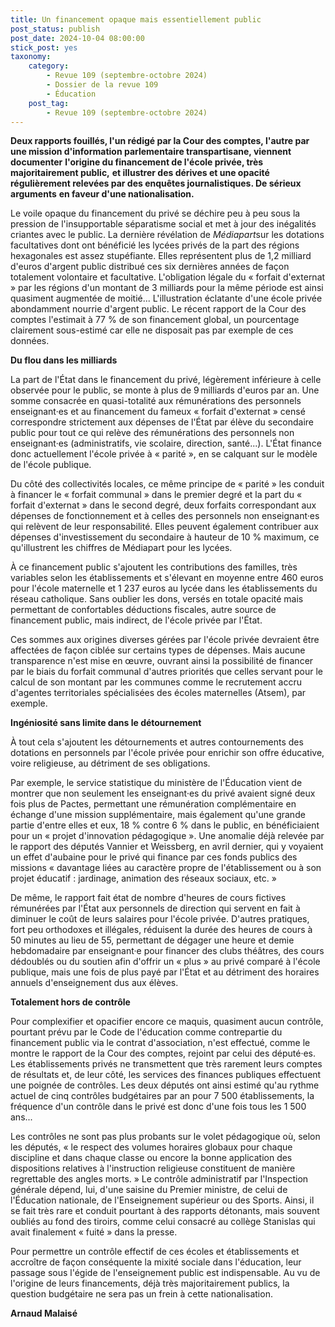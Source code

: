 ```yaml
---
title: Un financement opaque mais essentiellement public
post_status: publish
post_date: 2024-10-04 08:00:00
stick_post: yes
taxonomy:
    category:
        - Revue 109 (septembre-octobre 2024)
        - Dossier de la revue 109
        - Éducation
    post_tag:
        - Revue 109 (septembre-octobre 2024)
---
```



**Deux rapports fouillés, l'un rédigé par la Cour des comptes, l'autre par une mission d'information parlementaire transpartisane, viennent documenter** **l'origine du financement de l'école privée, très majoritairement public,** **et illustrer des dérives et une opacité régulièrement relevées par des enquêtes journalistiques. De sérieux arguments** **en faveur d'une nationalisation.**

Le voile opaque du financement du privé se déchire peu à peu sous la pression de l'insupportable séparatisme social et met à jour des inégalités criantes avec le public. La dernière révélation de *Médiapart*sur les dotations facultatives dont ont bénéficié les lycées privés de la part des régions hexagonales est assez stupéfiante. Elles représentent plus de 1,2 milliard d'euros d'argent public distribué ces six dernières années de façon totalement volontaire et facultative. L'obligation légale du « forfait d'externat » par les régions d'un montant de 3 milliards pour la même période est ainsi quasiment augmentée de moitié... L'illustration éclatante d'une école privée abondamment nourrie d'argent public. Le récent rapport de la Cour des comptes l'estimait à 77 % de son financement global, un pourcentage clairement sous-estimé car elle ne disposait pas par exemple de ces données.

**Du flou dans les milliards**

La part de l'État dans le financement du privé, légèrement inférieure à celle observée pour le public, se monte à plus de 9 milliards d'euros par an. Une somme consacrée en quasi-totalité aux rémunérations des personnels enseignant·es et au financement du fameux « forfait d'externat » censé correspondre strictement aux dépenses de l'État par élève du secondaire public pour tout ce qui relève des rémunérations des personnels non enseignant·es (administratifs, vie scolaire, direction, santé...). L'État finance donc actuellement l'école privée à « parité », en se calquant sur le modèle de l'école publique.

Du côté des collectivités locales, ce même principe de « parité » les conduit à financer le « forfait communal » dans le premier degré et la part du « forfait d'externat » dans le second degré, deux forfaits correspondant aux dépenses de fonctionnement et à celles des personnels non enseignant·es qui relèvent de leur responsabilité. Elles peuvent également contribuer aux dépenses d'investissement du secondaire à hauteur de 10 % maximum, ce qu'illustrent les chiffres de Médiapart pour les lycées.

À ce financement public s'ajoutent les contributions des familles, très variables selon les établissements et s'élevant en moyenne entre 460 euros pour l'école maternelle et 1 237 euros au lycée dans les établissements du réseau catholique. Sans oublier les dons, versés en totale opacité mais permettant de confortables déductions fiscales, autre source de financement public, mais indirect, de l'école privée par l'État.

Ces sommes aux origines diverses gérées par l'école privée devraient être affectées de façon ciblée sur certains types de dépenses. Mais aucune transparence n'est mise en œuvre, ouvrant ainsi la possibilité de financer par le biais du forfait communal d'autres priorités que celles servant pour le calcul de son montant par les communes comme le recrutement accru d'agentes territoriales spécialisées des écoles maternelles (Atsem), par exemple.

**Ingéniosité sans limite dans le détournement**

À tout cela s'ajoutent les détournements et autres contournements des dotations en personnels par l'école privée pour enrichir son offre éducative, voire religieuse, au détriment de ses obligations.

Par exemple, le service statistique du ministère de l'Éducation vient de montrer que non seulement les enseignant·es du privé avaient signé deux fois plus de Pactes, permettant une rémunération complémentaire en échange d'une mission supplémentaire, mais également qu'une grande partie d'entre elles et eux, 18 % contre 6 % dans le public, en bénéficiaient pour un « projet d'innovation pédagogique ». Une anomalie déjà relevée par le rapport des députés Vannier et Weissberg, en avril dernier, qui y voyaient un effet d'aubaine pour le privé qui finance par ces fonds publics des missions « davantage liées au caractère propre de l'établissement ou à son projet éducatif : jardinage, animation des réseaux sociaux, etc. »

De même, le rapport fait état de nombre d'heures de cours fictives rémunérées par l'État aux personnels de direction qui servent en fait à diminuer le coût de leurs salaires pour l'école privée. D'autres pratiques, fort peu orthodoxes et illégales, réduisent la durée des heures de cours à 50 minutes au lieu de 55, permettant de dégager une heure et demie hebdomadaire par enseignant·e pour financer des clubs théâtres, des cours dédoublés ou du soutien afin d'offrir un « plus » au privé comparé à l'école publique, mais une fois de plus payé par l'État et au détriment des horaires annuels d'enseignement dus aux élèves.

**Totalement hors de contrôle**

Pour complexifier et opacifier encore ce maquis, quasiment aucun contrôle, pourtant prévu par le Code de l'éducation comme contrepartie du financement public via le contrat d'association, n'est effectué, comme le montre le rapport de la Cour des comptes, rejoint par celui des député·es. Les établissements privés ne transmettent que très rarement leurs comptes de résultats et, de leur côté, les services des finances publiques effectuent une poignée de contrôles. Les deux députés ont ainsi estimé qu'au rythme actuel de cinq contrôles budgétaires par an pour 7 500 établissements, la fréquence d'un contrôle dans le privé est donc d'une fois tous les 1 500 ans...

Les contrôles ne sont pas plus probants sur le volet pédagogique où, selon les députés, « le respect des volumes horaires globaux pour chaque discipline et dans chaque classe ou encore la bonne application des dispositions relatives à l'instruction religieuse constituent de manière regrettable des angles morts. » Le contrôle administratif par l'Inspection générale dépend, lui, d'une saisine du Premier ministre, de celui de l'Éducation nationale, de l'Enseignement supérieur ou des Sports. Ainsi, il se fait très rare et conduit pourtant à des rapports détonants, mais souvent oubliés au fond des tiroirs, comme celui consacré au collège Stanislas qui avait finalement « fuité » dans la presse.

Pour permettre un contrôle effectif de ces écoles et établissements et accroître de façon conséquente la mixité sociale dans l'éducation, leur passage sous l'égide de l'enseignement public est indispensable. Au vu de l'origine de leurs financements, déjà très majoritairement publics, la question budgétaire ne sera pas un frein à cette nationalisation.

**Arnaud Malaisé**

